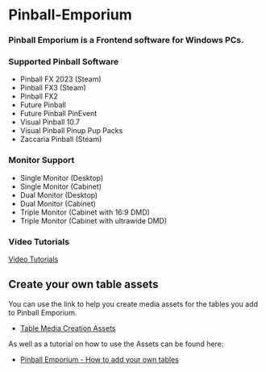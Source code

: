 # Pinball-Emporium
### Pinball Emporium is a Frontend software for Windows PCs.
### Supported Pinball Software
+ Pinball FX 2023 (Steam)
+ Pinball FX3 (Steam)
+ Pinball FX2
+ Future Pinball
+ Future Pinball PinEvent
+ Visual Pinball 10.7
+ Visual Pinball Pinup Pup Packs
+ Zaccaria Pinball (Steam)

### Monitor Support
+ Single Monitor (Desktop)
+ Single Monitor (Cabinet)
+ Dual Monitor (Desktop)
+ Dual Monitor (Cabinet)
+ Triple Monitor (Cabinet with 16:9 DMD)
+ Triple Monitor (Cabinet with ultrawide DMD)

### Video Tutorials
[Video Tutorials](https://www.youtube.com/@NateMac000)

## Create your own table assets
You can use the link to help you create media assets for the tables you add to Pinball Emporium.
+ [Table Media Creation Assets](https://github.com/natemac/Pinball-Emporium-Table-Media-Assets)

As well as a tutorial on how to use the Assets can be found here:
+ [Pinball Emporium - How to add your own tables](https://youtu.be/fw3G0ErqdzA)
